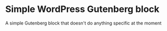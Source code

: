 # Simple WordPress Gutenberg block

A simple Gutenberg block that doesn't do anything specific at the moment
